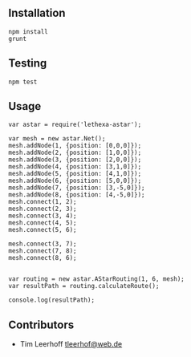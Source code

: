 Installation
------------

	npm install
	grunt

Testing
-------

	npm test

Usage
-----

	var astar = require('lethexa-astar');

	var mesh = new astar.Net();
	mesh.addNode(1, {position: [0,0,0]});
	mesh.addNode(2, {position: [1,0,0]});
	mesh.addNode(3, {position: [2,0,0]});
	mesh.addNode(4, {position: [3,1,0]});
	mesh.addNode(5, {position: [4,1,0]});
	mesh.addNode(6, {position: [5,0,0]});
	mesh.addNode(7, {position: [3,-5,0]});
	mesh.addNode(8, {position: [4,-5,0]});
	mesh.connect(1, 2);
	mesh.connect(2, 3);
	mesh.connect(3, 4);
	mesh.connect(4, 5);
	mesh.connect(5, 6);

	mesh.connect(3, 7);
	mesh.connect(7, 8);
	mesh.connect(8, 6);


	var routing = new astar.AStarRouting(1, 6, mesh);
	var resultPath = routing.calculateRoute(); 
			
	console.log(resultPath);

Contributors
------------

* Tim Leerhoff <tleerhof@web.de>

